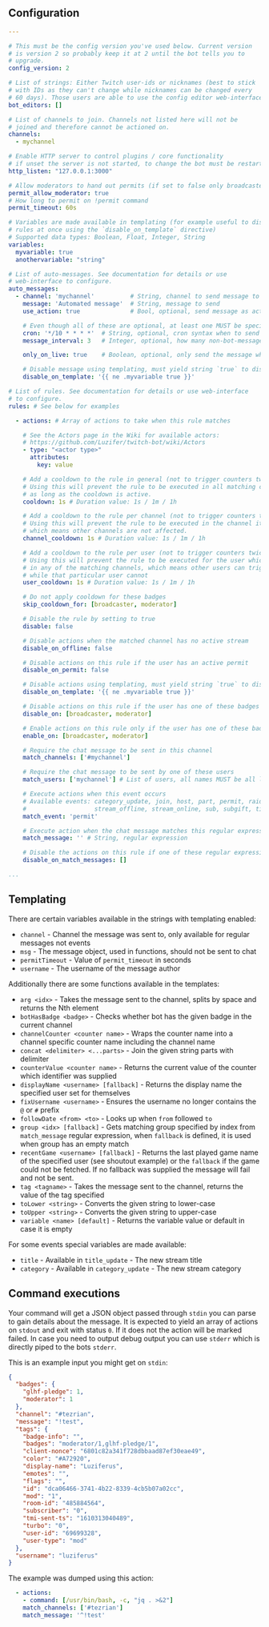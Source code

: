 ## Configuration

```yaml
---

# This must be the config version you've used below. Current version
# is version 2 so probably keep it at 2 until the bot tells you to
# upgrade.
config_version: 2

# List of strings: Either Twitch user-ids or nicknames (best to stick
# with IDs as they can't change while nicknames can be changed every
# 60 days). Those users are able to use the config editor web-interface.
bot_editors: []

# List of channels to join. Channels not listed here will not be
# joined and therefore cannot be actioned on.
channels:
  - mychannel

# Enable HTTP server to control plugins / core functionality
# if unset the server is not started, to change the bot must be restarted
http_listen: "127.0.0.1:3000"

# Allow moderators to hand out permits (if set to false only broadcaster can do this)
permit_allow_moderator: true
# How long to permit on !permit command
permit_timeout: 60s

# Variables are made available in templating (for example useful to disable several
# rules at once using the `disable_on_template` directive)
# Supported data types: Boolean, Float, Integer, String
variables:
  myvariable: true
  anothervariable: "string"

# List of auto-messages. See documentation for details or use
# web-interface to configure.
auto_messages:
  - channel: 'mychannel'          # String, channel to send message to
    message: 'Automated message'  # String, message to send
    use_action: true              # Bool, optional, send message as action (`/me <message>`)

    # Even though all of these are optional, at least one MUST be specified for the entry to be valid
    cron: '*/10 * * * *'  # String, optional, cron syntax when to send the message
    message_interval: 3   # Integer, optional, how many non-bot-messages must be sent in between

    only_on_live: true    # Boolean, optional, only send the message when channel is live

    # Disable message using templating, must yield string `true` to disable the automated message
    disable_on_template: '{{ ne .myvariable true }}'

# List of rules. See documentation for details or use web-interface
# to configure.
rules: # See below for examples

  - actions: # Array of actions to take when this rule matches

    # See the Actors page in the Wiki for available actors:
    # https://github.com/Luzifer/twitch-bot/wiki/Actors
    - type: "<actor type>"
      attributes:
        key: value

    # Add a cooldown to the rule in general (not to trigger counters twice, ...)
    # Using this will prevent the rule to be executed in all matching channels
    # as long as the cooldown is active.
    cooldown: 1s # Duration value: 1s / 1m / 1h

    # Add a cooldown to the rule per channel (not to trigger counters twice, ...)
    # Using this will prevent the rule to be executed in the channel it was triggered
    # which means other channels are not affected.
    channel_cooldown: 1s # Duration value: 1s / 1m / 1h

    # Add a cooldown to the rule per user (not to trigger counters twice, ...)
    # Using this will prevent the rule to be executed for the user which triggered it
    # in any of the matching channels, which means other users can trigger the command
    # while that particular user cannot
    user_cooldown: 1s # Duration value: 1s / 1m / 1h

    # Do not apply cooldown for these badges
    skip_cooldown_for: [broadcaster, moderator]

    # Disable the rule by setting to true
    disable: false

    # Disable actions when the matched channel has no active stream
    disable_on_offline: false

    # Disable actions on this rule if the user has an active permit
    disable_on_permit: false

    # Disable actions using templating, must yield string `true` to disable the rule
    disable_on_template: '{{ ne .myvariable true }}'

    # Disable actions on this rule if the user has one of these badges
    disable_on: [broadcaster, moderator]

    # Enable actions on this rule only if the user has one of these badges
    enable_on: [broadcaster, moderator]

    # Require the chat message to be sent in this channel
    match_channels: ['#mychannel']

    # Require the chat message to be sent by one of these users
    match_users: ['mychannel'] # List of users, all names MUST be all lower-case

    # Execute actions when this event occurs
    # Available events: category_update, join, host, part, permit, raid, resub,
    #                   stream_offline, stream_online, sub, subgift, title_update, whisper
    match_event: 'permit'

    # Execute action when the chat message matches this regular expression
    match_message: '' # String, regular expression

    # Disable the actions on this rule if one of these regular expression matches the chat message
    disable_on_match_messages: []

...
```

## Templating

There are certain variables available in the strings with templating enabled:

- `channel` - Channel the message was sent to, only available for regular messages not events
- `msg` - The message object, used in functions, should not be sent to chat
- `permitTimeout` - Value of `permit_timeout` in seconds
- `username` - The username of the message author

Additionally there are some functions available in the templates:

- `arg <idx>` - Takes the message sent to the channel, splits by space and returns the Nth element
- `botHasBadge <badge>` - Checks whether bot has the given badge in the current channel
- `channelCounter <counter name>` - Wraps the counter name into a channel specific counter name including the channel name
- `concat <delimiter> <...parts>` - Join the given string parts with delimiter
- `counterValue <counter name>` - Returns the current value of the counter which identifier was supplied
- `displayName <username> [fallback]` - Returns the display name the specified user set for themselves
- `fixUsername <username>` - Ensures the username no longer contains the `@` or `#` prefix
- `followDate <from> <to>` - Looks up when `from` followed `to`
- `group <idx> [fallback]` - Gets matching group specified by index from `match_message` regular expression, when `fallback` is defined, it is used when group has an empty match
- `recentGame <username> [fallback]` - Returns the last played game name of the specified user (see shoutout example) or the `fallback` if the game could not be fetched. If no fallback was supplied the message will fail and not be sent.
- `tag <tagname>` - Takes the message sent to the channel, returns the value of the tag specified
- `toLower <string>` - Converts the given string to lower-case
- `toUpper <string>` - Converts the given string to upper-case
- `variable <name> [default]` - Returns the variable value or default in case it is empty

For some events special variables are made available:
- `title` - Available in `title_update` - The new stream title
- `category` - Available in `category_update` - The new stream category

## Command executions

Your command will get a JSON object passed through `stdin` you can parse to gain details about the message. It is expected to yield an array of actions on `stdout` and exit with status `0`. If it does not the action will be marked failed. In case you need to output debug output you can use `stderr` which is directly piped to the bots `stderr`.

This is an example input you might get on `stdin`:

```json
{
  "badges": {
    "glhf-pledge": 1,
    "moderator": 1
  },
  "channel": "#tezrian",
  "message": "!test",
  "tags": {
    "badge-info": "",
    "badges": "moderator/1,glhf-pledge/1",
    "client-nonce": "6801c82a341f728dbbaad87ef30eae49",
    "color": "#A72920",
    "display-name": "Luziferus",
    "emotes": "",
    "flags": "",
    "id": "dca06466-3741-4b22-8339-4cb5b07a02cc",
    "mod": "1",
    "room-id": "485884564",
    "subscriber": "0",
    "tmi-sent-ts": "1610313040489",
    "turbo": "0",
    "user-id": "69699328",
    "user-type": "mod"
  },
  "username": "luziferus"
}
```

The example was dumped using this action:

```yaml
  - actions:
    - command: [/usr/bin/bash, -c, "jq . >&2"]
    match_channels: ['#tezrian']
    match_message: '^!test'
```
